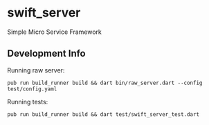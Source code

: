 # swift_server

Simple Micro Service Framework

## Development Info

Running raw server:

```
pub run build_runner build && dart bin/raw_server.dart --config test/config.yaml
```

Running tests:

```
pub run build_runner build && dart test/swift_server_test.dart
```